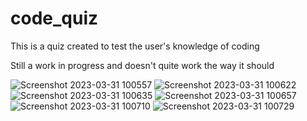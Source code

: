 # code_quiz

This is a quiz created to test the user's knowledge of coding

Still a work in progress and doesn't quite work the way it should

![Screenshot 2023-03-31 100557](https://user-images.githubusercontent.com/125312035/229158650-f7c9d8f0-a705-4ec7-b899-0529d0ea0074.png)
![Screenshot 2023-03-31 100622](https://user-images.githubusercontent.com/125312035/229158661-c1f7845e-e9dd-4c3f-8243-e2837de386ac.png)
![Screenshot 2023-03-31 100635](https://user-images.githubusercontent.com/125312035/229158681-bca425f6-e25f-4ccc-ac08-131020105e40.png)
![Screenshot 2023-03-31 100657](https://user-images.githubusercontent.com/125312035/229158702-13ed921a-f44b-4503-9585-4b4d90fd4ef1.png)
![Screenshot 2023-03-31 100710](https://user-images.githubusercontent.com/125312035/229158721-c442417b-e621-4687-8353-f2f6359c9c93.png)
![Screenshot 2023-03-31 100729](https://user-images.githubusercontent.com/125312035/229158763-18c42ec7-c1ad-4934-9424-5a63278238cd.png)
